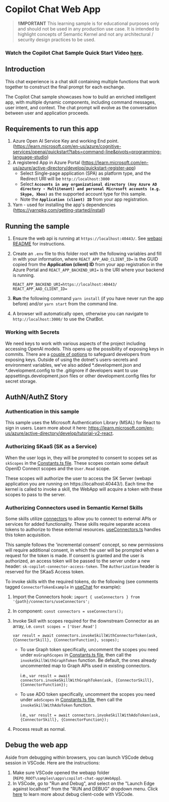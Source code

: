 # Copilot Chat Web App

> **!IMPORTANT**
> This learning sample is for educational purposes only and should not be used in any
> production use case. It is intended to highlight concepts of Semantic Kernel and not
> any architectural / security design practices to be used.

### Watch the Copilot Chat Sample Quick Start Video [here](https://aka.ms/SK-Copilotchat-video).

## Introduction

This chat experience is a chat skill containing multiple functions that work together
to construct the final prompt for each exchange.

The Copilot Chat sample showcases how to build an enriched intelligent app, with
multiple dynamic components, including command messages, user intent, and context.
The chat prompt will evolve as the conversation between user and application proceeds.

## Requirements to run this app

1. Azure Open AI Service Key and working End point. (https://learn.microsoft.com/en-us/azure/cognitive-services/openai/quickstart?tabs=command-line&pivots=programming-language-studio)
2. A registered App in Azure Portal (https://learn.microsoft.com/en-us/azure/active-directory/develop/quickstart-register-app)
   - Select Single-page application (SPA) as platform type, and the Redirect URI will be `http://localhost:3000`
   - Select **`Accounts in any organizational directory (Any Azure AD directory - Multitenant)
     and personal Microsoft accounts (e.g. Skype, Xbox)`** as the supported account
     type for this sample.
   - Note the **`Application (client) ID`** from your app registration.
3. Yarn - used for installing the app's dependencies (https://yarnpkg.com/getting-started/install)

## Running the sample

1. Ensure the web api is running at `https://localhost:40443/`. See
   [webapi README](../webapi/README.md) for instructions.
2. Create an `.env` file to this folder root with the following variables and fill
   in with your information, where
   `REACT_APP_AAD_CLIENT_ID=` is the GUID copied from the **Application (client) ID**
   from your app registration in the Azure Portal and
   `REACT_APP_BACKEND_URI=` is the URI where your backend is running.

   ```
   REACT_APP_BACKEND_URI=https://localhost:40443/
   REACT_APP_AAD_CLIENT_ID=
   ```

3. **Run** the following command `yarn install` (if you have never run the app before)
   and/or `yarn start` from the command line.
4. A browser will automatically open, otherwise you can navigate to `http://localhost:3000/`
   to use the ChatBot.

### Working with Secrets

We need keys to work with various aspects of the project including accessing OpenAI
models. This opens up the possibility of exposing keys in commits. There are a
[couple of options](https://learn.microsoft.com/en-us/aspnet/core/security/app-secrets?view=aspnetcore-7.0&tabs=windows)
to safeguard developers from exposing keys. Outside of using the dotnet's users-secrets
and environment variables, we've also added *.development.json and *.development.config
to the .gitignore if developers want to use appsettings.development.json files or
other development.config files for secret storage.

## AuthN/AuthZ Story
### Authentication in this sample

This sample uses the Microsoft Authentication Library (MSAL) for React to sign in
users. Learn more about it here: https://learn.microsoft.com/en-us/azure/active-directory/develop/tutorial-v2-react.

### Authorizing SKaaS (SK as a Service)
When the user logs in, they will be prompted to consent to scopes set as `skScopes`
in the [Constants.ts file](./src/Constants.ts). These scopes contain some default
OpenID Connect scopes and the `User.Read` scope.

These scopes will authorize the user to access the SK Server (webapi application
you are running on https://localhost:40443/). Each time the kernel is called to
invoke a skill, the WebApp will acquire a token with these scopes to pass to the server.


### Authorizing Connectors used in Semantic Kernel Skills
Some skills utilize [connectors](https://learn.microsoft.com/en-us/semantic-kernel/concepts-sk/connectors)
to allow you to connect to external APIs or services for added functionality. These
skills require separate access tokens to authorize to these external resources.
[useConnectors.ts](./src/libs/connectors/useConnectors.ts) handles this token acquisition.

This sample follows the 'incremental consent' concept, so new permissions will require
additional consent, in which the user will be prompted when a request for the token
is made. If consent is granted and the user is authorized, an access token will be
passed to the server under a new header: `sk-copilot-connector-access-token`.
The `Authorization` header is reserved for the SKaaS Access token.

To invoke skills with the required tokens, do the following (see comments tagged
`ConnectorTokenExample` in [useChat](./src/libs/useChat.ts) for example):

1. Import the Connectors hook: `import { useConnectors } from '{path}/connectors/useConnectors';`
2. In component: `const connectors = useConnectors();`
3. Invoke Skill with scopes required for the downstream Connector as an array, i.e. `const scopes = ['User.Read']`

   `var result = await connectors.invokeSkillWithConnectorToken(ask, {ConnectorSkill}, {ConnectorFunction}, scopes);`

      - To use Graph token specifically, uncomment the scopes you need under `msGraphScopes`
        in [Constants.ts file](./src/Constants.ts), then call the `invokeSkillWithGraphToken`
        function. Be default, the ones already uncommented map to Graph APIs used in existing connectors.
      
        i.e., `var result = await connectors.invokeSkillWithGraphToken(ask, {ConnectorSkill}, {ConnectorFunction});`

      - To use ADO token specifically, uncomment the scopes you need under `adoScopes`
        in [Constants.ts file](./src/Constants.ts), then call the `invokeSkillWithAdoToken`
        function.
      
        i.e., `var result = await connectors.invokeSkillWithAdoToken(ask, {ConnectorSkill}, {ConnectorFunction});`
4. Process result as normal.

## Debug the web app
Aside from debugging within browsers, you can launch VSCode debug session in VSCode. Here are the instructions:
1. Make sure VSCode opened the webapp folder (`REPO_ROOT\samples\apps\copilot-chat-app\WebApp`).
2. In VSCode, go to "Run and Debug", and select on the "Launch Edge against localhost" from the "RUN and DEBUG" dropdown menu. Click [here](https://code.visualstudio.com/docs/typescript/typescript-debugging) to learn more about debug client-code with VSCode.